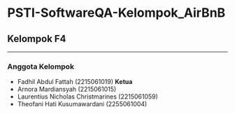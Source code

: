 # PSTI-SoftwareQA-Kelompok_AirBnB

## Kelompok F4
---
### Anggota Kelompok
* Fadhil Abdul Fattah (2215061019) **Ketua**
* Arnora Mardiansyah (2215061015)
* Laurentius Nicholas Christmarines (2215061059)
* Theofani Hati Kusumawardani (2255061004)
